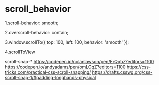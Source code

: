 # scroll_behavior

1.scroll-behavior: smooth;

2.overscroll-behavior: contain;

3.window.scrollTo({
  top: 100,
  left: 100,
  behavior: 'smooth'
});

4.scrollToView

scroll-snap-*
https://codepen.io/nolanlawson/pen/ErQqbz?editors=1100
https://codepen.io/andyadams/pen/omLOqZ?editors=1100
https://css-tricks.com/practical-css-scroll-snapping/
https://drafts.csswg.org/css-scroll-snap-1/#padding-longhands-physical
